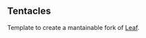 ## Tentacles
Template to create a mantainable fork of [Leaf](https://github.com/Winds-Studio/Leaf).
